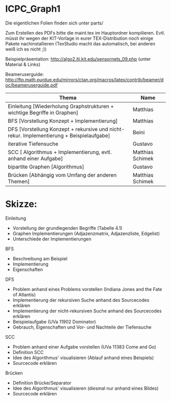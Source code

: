 
# ICPC_Graph1

Die eigentlichen Folien finden sich unter parts/

Zum Erstellen des PDFs bitte die maint.tex im Hauptordner kompilieren. Evtl. müsst ihr wegen der KIT-Vorlage in eurer TEX-Distribution noch einige Pakete nachinstallieren (TexStudio macht das automatisch, bei anderen weiß ich es nicht ;))

Beispielpräsentation: http://algo2.iti.kit.edu/sensornets_09.php   (unter Material & Links)

Beameruserguide: http://ftp.math.purdue.edu/mirrors/ctan.org/macros/latex/contrib/beamer/doc/beameruserguide.pdf

Thema | Name
------------ | -------------
Einleitung [Wiederholung Graphstrukturen + wichtige Begriffe in Graphen] | Matthias 
BFS [Vorstellung Konzept + Implementierung] | Matthias
DFS [Vorstellung Konzept + rekursive und nicht-rekur. Implementierung + Beispielaufgabe] | Beini
iterative Tiefensuche | Gustavo
SCC [ Algorithmus + Implementierung, evtl. anhand einer Aufgabe] | Matthias Schimek
bipartite Graphen [Algorithmus] | Gustavo
Brücken [Abhängig vom Umfang der anderen Themen] | Matthias Schimek

# Skizze:
Einleitung
  - Vorstellung der grundlegenden Begriffe (Tabelle 4.1)
  - Graphen Implementierungen (Adjazenzmatrix, Adjazenzliste, Edgelist)
  - Unterschiede der Implementierungen

BFS
  - Beschreibung am Beispiel
  - Implementierung
  - Eigenschaften

DFS
  - Problem anhand eines Problems vorstellen (Indiana Jones and the Fate of Atlantis)
  - Implementierung der rekursiven Suche anhand des Sourcecodes erklären
  - Implementierung der nicht-rekursiven Suche anhand des Sourcecodes erklären
  - Beispielaufgabe (UVa 11902 Dominator)
  - Gebrauch, Eigenschaften und Vor- und Nachteile der Tiefensuche

SCC
  - Problem anhand einer Aufgabe vorstellen (UVa 11383 Come and Go)
  - Definition SCC
  - Idee des Algorithmus' visualisieren (Ablauf anhand eines Beispiels)
  - Sourcecode erklären

Brücken
  - Definition Brücke/Separator
  - Idee des Algorithmus' visualisieren (diesmal nur anhand eines Bildes)
  - Sourcecode erklären
